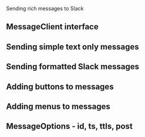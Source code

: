Sending rich messages to Slack

## MessageClient interface

## Sending simple text only messages

## Sending formatted Slack messages

## Adding buttons to messages

## Adding menus to messages

## MessageOptions - id, ts, ttls, post
